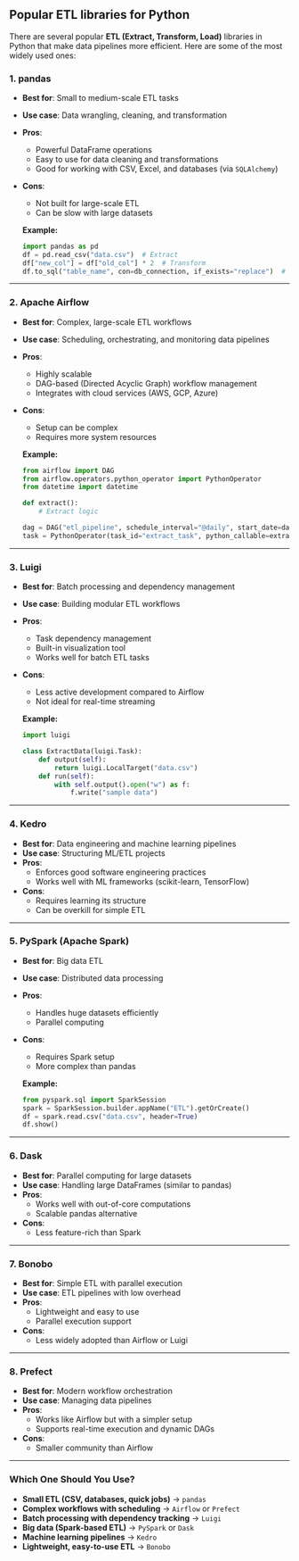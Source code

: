 #

## Popular ETL libraries for Python

There are several popular **ETL (Extract, Transform, Load)** libraries in Python that make data pipelines more efficient. Here are some of the most widely used ones:

### **1. pandas**  

- **Best for**: Small to medium-scale ETL tasks  
- **Use case**: Data wrangling, cleaning, and transformation  
- **Pros**:  
  - Powerful DataFrame operations  
  - Easy to use for data cleaning and transformations  
  - Good for working with CSV, Excel, and databases (via `SQLAlchemy`)  
- **Cons**:  
  - Not built for large-scale ETL  
  - Can be slow with large datasets  

   **Example:**  

   ```python
   import pandas as pd
   df = pd.read_csv("data.csv")  # Extract
   df["new_col"] = df["old_col"] * 2  # Transform
   df.to_sql("table_name", con=db_connection, if_exists="replace")  # Load
   ```

---

### **2. Apache Airflow**  

- **Best for**: Complex, large-scale ETL workflows  
- **Use case**: Scheduling, orchestrating, and monitoring data pipelines  
- **Pros**:  
  - Highly scalable  
  - DAG-based (Directed Acyclic Graph) workflow management  
  - Integrates with cloud services (AWS, GCP, Azure)  
- **Cons**:  
  - Setup can be complex  
  - Requires more system resources  

   **Example:**  

   ```python
   from airflow import DAG
   from airflow.operators.python_operator import PythonOperator
   from datetime import datetime

   def extract():
       # Extract logic

   dag = DAG("etl_pipeline", schedule_interval="@daily", start_date=datetime(2024, 1, 1))
   task = PythonOperator(task_id="extract_task", python_callable=extract, dag=dag)
   ```

---

### **3. Luigi**  

- **Best for**: Batch processing and dependency management  
- **Use case**: Building modular ETL workflows  
- **Pros**:  
  - Task dependency management  
  - Built-in visualization tool  
  - Works well for batch ETL tasks  
- **Cons**:  
  - Less active development compared to Airflow  
  - Not ideal for real-time streaming  

   **Example:**  

   ```python
   import luigi

   class ExtractData(luigi.Task):
       def output(self):
           return luigi.LocalTarget("data.csv")
       def run(self):
           with self.output().open("w") as f:
               f.write("sample data")
   ```

---

### **4. Kedro**  

- **Best for**: Data engineering and machine learning pipelines  
- **Use case**: Structuring ML/ETL projects  
- **Pros**:  
  - Enforces good software engineering practices  
  - Works well with ML frameworks (scikit-learn, TensorFlow)  
- **Cons**:  
  - Requires learning its structure  
  - Can be overkill for simple ETL  

---

### **5. PySpark (Apache Spark)**  

- **Best for**: Big data ETL  
- **Use case**: Distributed data processing  
- **Pros**:  
  - Handles huge datasets efficiently  
  - Parallel computing  
- **Cons**:  
  - Requires Spark setup  
  - More complex than pandas  

   **Example:**  

   ```python
   from pyspark.sql import SparkSession
   spark = SparkSession.builder.appName("ETL").getOrCreate()
   df = spark.read.csv("data.csv", header=True)
   df.show()
   ```

---

### **6. Dask**  

- **Best for**: Parallel computing for large datasets  
- **Use case**: Handling large DataFrames (similar to pandas)  
- **Pros**:  
  - Works well with out-of-core computations  
  - Scalable pandas alternative  
- **Cons**:  
  - Less feature-rich than Spark  

---

### **7. Bonobo**  

- **Best for**: Simple ETL with parallel execution  
- **Use case**: ETL pipelines with low overhead  
- **Pros**:  
  - Lightweight and easy to use  
  - Parallel execution support  
- **Cons**:  
  - Less widely adopted than Airflow or Luigi  

---

### **8. Prefect**  

- **Best for**: Modern workflow orchestration  
- **Use case**: Managing data pipelines  
- **Pros**:  
  - Works like Airflow but with a simpler setup  
  - Supports real-time execution and dynamic DAGs  
- **Cons**:  
  - Smaller community than Airflow  

---

### **Which One Should You Use?**  

- **Small ETL (CSV, databases, quick jobs)** → `pandas`  
- **Complex workflows with scheduling** → `Airflow` or `Prefect`  
- **Batch processing with dependency tracking** → `Luigi`  
- **Big data (Spark-based ETL)** → `PySpark` or `Dask`  
- **Machine learning pipelines** → `Kedro`  
- **Lightweight, easy-to-use ETL** → `Bonobo`  
